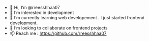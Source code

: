 - 👋 Hi, I’m @rreesshhaa07
- 👀 I’m interested in development
- 🌱 I’m currently learning web developement . I just started frontend development.
- 💞️ I’m looking to collaborate on frontend projects
- 📫 Reach me : https://github.com/rreesshhaa07

<!---
rreesshhaa07/rreesshhaa07 is a ✨ special ✨ repository because its `README.md` (this file) appears on your GitHub profile.
You can click the Preview link to take a look at your changes.
--->
